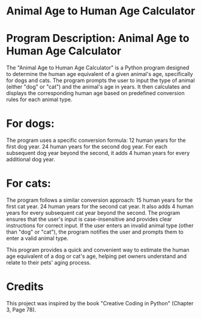 # Animal Age to Human Age Calculator

# Program Description: Animal Age to Human Age Calculator

The "Animal Age to Human Age Calculator" is a Python program designed to determine the human age equivalent of a given animal's age, specifically for dogs and cats. The program prompts the user to input the type of animal (either "dog" or "cat") and the animal's age in years. It then calculates and displays the corresponding human age based on predefined conversion rules for each animal type.

# For dogs:

The program uses a specific conversion formula:
12 human years for the first dog year.
24 human years for the second dog year.
For each subsequent dog year beyond the second, it adds 4 human years for every additional dog year.

# For cats:

The program follows a similar conversion approach:
15 human years for the first cat year.
24 human years for the second cat year.
It also adds 4 human years for every subsequent cat year beyond the second.
The program ensures that the user's input is case-insensitive and provides clear instructions for correct input. If the user enters an invalid animal type (other than "dog" or "cat"), the program notifies the user and prompts them to enter a valid animal type.

This program provides a quick and convenient way to estimate the human age equivalent of a dog or cat's age, helping pet owners understand and relate to their pets' aging process.

# Credits
This project was inspired by the book "Creative Coding in Python" (Chapter 3, Page 78).